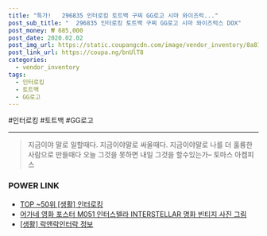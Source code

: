 ```yaml
--- 
title: "특가!   296835 인터로킹 토트백 구찌 GG로고 시마 와이즈럭..." 
post_sub_title: "  296835 인터로킹 토트백 구찌 GG로고 시마 와이즈럭스 DOX" 
post_money: ₩ 685,000 
post_date: 2020.02.02 
post_img_url: https://static.coupangcdn.com/image/vendor_inventory/8a81/b8a10d923afafa870bae9c33eb060eb0f4bdf654c47a16ab8d52ff392e0e.jpg 
post_link_url: https://coupa.ng/bnUlT8 
categories: 
  - vendor_inventory 
tags: 
  - 인터로킹 
  - 토트백 
  - GG로고 
--- 
```

  #인터로킹 #토트백 #GG로고 
<hr> 

> 지금이야 말로 일할때다. 지금이야말로 싸울때다. 지금이야말로 나를 더 훌륭한 사람으로 만들때다 오늘 그것을 못하면 내일 그것을 할수있는가–  토마스 아켐피스 


### POWER LINK

* <a href="https://blog.naver.com/an0733/221793230339" target="_blank"> TOP ~50위 [생활] 인터로킹</a>
* <a href="https://blog.naver.com/santokki14/221785402592" target="_blank">어가네 영화 포스터 M051 인터스텔라 INTERSTELLAR 명화 빈티지 사진 그림</a>
* <a href="https://blog.naver.com/fasyy4321/221763692272" target="_blank"> [생활] 락앤락인터락 정보 </a>
